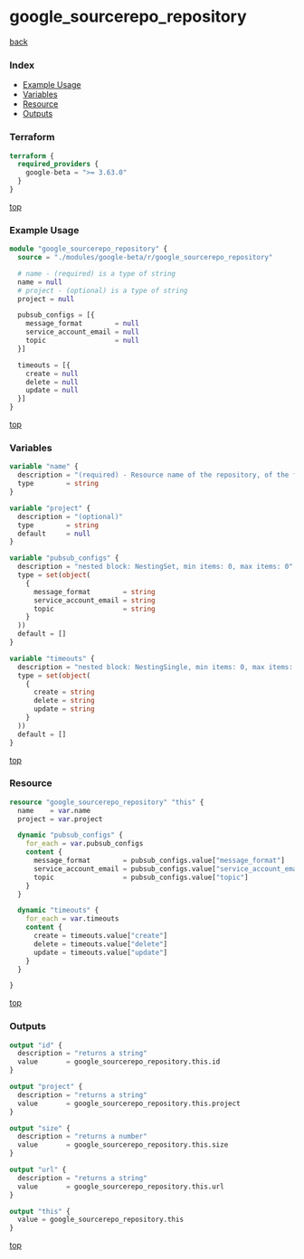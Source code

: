 # google_sourcerepo_repository

[back](../google-beta.md)

### Index

- [Example Usage](#example-usage)
- [Variables](#variables)
- [Resource](#resource)
- [Outputs](#outputs)

### Terraform

```terraform
terraform {
  required_providers {
    google-beta = ">= 3.63.0"
  }
}
```

[top](#index)

### Example Usage

```terraform
module "google_sourcerepo_repository" {
  source = "./modules/google-beta/r/google_sourcerepo_repository"

  # name - (required) is a type of string
  name = null
  # project - (optional) is a type of string
  project = null

  pubsub_configs = [{
    message_format        = null
    service_account_email = null
    topic                 = null
  }]

  timeouts = [{
    create = null
    delete = null
    update = null
  }]
}
```

[top](#index)

### Variables

```terraform
variable "name" {
  description = "(required) - Resource name of the repository, of the form '{{repo}}'.\nThe repo name may contain slashes. eg, 'name/with/slash'"
  type        = string
}

variable "project" {
  description = "(optional)"
  type        = string
  default     = null
}

variable "pubsub_configs" {
  description = "nested block: NestingSet, min items: 0, max items: 0"
  type = set(object(
    {
      message_format        = string
      service_account_email = string
      topic                 = string
    }
  ))
  default = []
}

variable "timeouts" {
  description = "nested block: NestingSingle, min items: 0, max items: 0"
  type = set(object(
    {
      create = string
      delete = string
      update = string
    }
  ))
  default = []
}
```

[top](#index)

### Resource

```terraform
resource "google_sourcerepo_repository" "this" {
  name    = var.name
  project = var.project

  dynamic "pubsub_configs" {
    for_each = var.pubsub_configs
    content {
      message_format        = pubsub_configs.value["message_format"]
      service_account_email = pubsub_configs.value["service_account_email"]
      topic                 = pubsub_configs.value["topic"]
    }
  }

  dynamic "timeouts" {
    for_each = var.timeouts
    content {
      create = timeouts.value["create"]
      delete = timeouts.value["delete"]
      update = timeouts.value["update"]
    }
  }

}
```

[top](#index)

### Outputs

```terraform
output "id" {
  description = "returns a string"
  value       = google_sourcerepo_repository.this.id
}

output "project" {
  description = "returns a string"
  value       = google_sourcerepo_repository.this.project
}

output "size" {
  description = "returns a number"
  value       = google_sourcerepo_repository.this.size
}

output "url" {
  description = "returns a string"
  value       = google_sourcerepo_repository.this.url
}

output "this" {
  value = google_sourcerepo_repository.this
}
```

[top](#index)